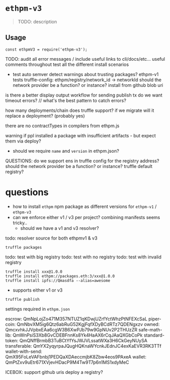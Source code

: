 # `ethpm-v3`

> TODO: description

## Usage

```
const ethpmV3 = require('ethpm-v3');
```

TODO:
audit all error messages / include useful links to cli/docs/etc...
useful comments throughout
test all the different install scenarios
- test auto semver detect
warnings about trusting packages?
ethpm-v1 tests
truffle-config: ethpm/registry/network_id -> networkId
should the network provider be a function? or instance?
install from github blob uri

is there a better display output workflow for sending publish tx
do we want timeout errors? // what's the best pattern to catch errors? 

how many deployments/chain does truffle support? if we migrate will it replace a deployment? (probably yes)

there are no contractTypes in compilers from ethpm.js

warning if ppl installed a package with insufficient artifacts - but expect them via deploy?

- should we require `name` and `version` in ethpm.json?

QUESTIONS:
do we support ens in truffle config for the registry address?
should the network provider be a function? or instance?
truffle default registry?

# questions
- how to install `ethpm` npm package as different versions for `ethpm-v1` / `ethpm-v3`
- can we enforce either v1 / v3 per project? combining manifests seems tricky..
	- should we have a v1 and v3 resolver?

todo: resolver source for both ethpmv1 & v3


```
truffle packages
````
todo: test with big registry
todo: test with no registry
todo: test with invalid registry

```
truffle install xxx@1.0.0
truffle install ethpm://packages.eth:3/xxx@1.0.0
truffle install ipfs://Qmasdfa --alias=awesome
```

- supports either v1 or v3

```
truffle publish
````

settings required in `ethpm.json`



escrow: QmNpLojZo471M357NTUZ1qKDwjUZrfYctWhzPtNFEXcSaL
piper-coin: QmNbvXM5ig6Qtz6abRuG52KgjFqfXDyBCdRTz7QDENgxzv
owned: QmcxvhkJJVpbxEAa6cgW3B6XwPJb79w9GpNUv2P2THUzZR
safe-math-lib: QmWnPsiS3Xb8GvCDEBFnnKs8Yk4HaAX6rCqJAaQXGbCoPk
standard-token: QmQNffBrmbB3TuBCtYfYsJWJVLssatWXa3H6CkGeyNUySA
transferable: QmYX2yqyrpaJQugHQKnaWYcnkJEdnJC4exKaEVR3RK3TTf
wallet-with-send: QmX95FoLeVAFbnbj1PEDQaXDAeccmjbK8Zbw4eos9PAxeA
wallet: QmPtZxv9uEtr671XVjevHDacP9M4Tw9T7p6n1MS1xdyMeC


ICEBOX:
support github uris
deploy a registry?
